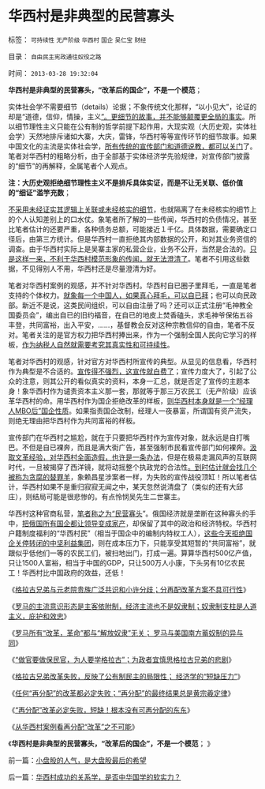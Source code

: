 # 华西村是非典型的民营寡头

标签： `可持续性` `无产阶级` `华西村` `国企` `吴仁宝` `财经` 

目录： `自由民主宪政通往奴役之路`

时间： `2013-03-28 19:32:04`

**华西村是非典型的民营寡头，“改革后的国企”，不是一个模范**；

实体社会学不需要细节（details）论据；不象传统文化那样，“以小见大”，论证的却是“道德，信仰，情操，主义[”。更细节的故事，并不能够颠覆更全局的事实](../../../2010/4/21/大维度历史观允许在细节上“自圆其说”.md)。所以细节理性主义只能在公有制的哲学前提下起作用，大现实观（大历史观，实体社会学）天然地排斥诸如大寨，大庆，雷锋，华西村等等宣传环节的细节故事。如果中国文化的主流是实体社会学，[所有传统的宣传部门和道德说教，都可以关门](../../../2012/8/23/细节理性主义的自导自演.md)了。笔者对华西村的粗略分析，由于全部基于实体经济学先验规律，对宣传部门披露的“细节”的再解释，全属笔者个人观点。

**注：大历史观拒绝细节理性主义不是排斥具体实证，而是不让无关联、低价值的“细证”滥竽充数**；

[不采用未经证实其逻辑上关联或未经核实的细节](../../../2012/5/8/细节理性主义乌托邦的忆苦思甜.md)，也就隔离了在未经核实的细节上的个人认知差别上的口水仗。象笔者所了解的一些传闻，华西村的负债情况，甚至比笔者估计的还要严重，各种债务总额，可能接近１千亿。具体数据，需要确定口径后，由第三方统计。但是华西村一直拒绝其内部数据的公开，和对其业务资信的调查。由于华西村实际上是吴寨主家的私营企业，业务不公开，当然是合法的。[只是这样一来，不利于华西村模范形象的传闻，就无法澄清了](../../../2012/5/6/真实细节的乌托邦，现实污点的放大镜；.md)。笔者不引用这些数据，不见得别人不用，华西村还是尽量澄清为好。

笔者对华西村案例的观感，并不针对华西村。华西村自已圈子里拜毛，一直是笔者支持的个体权力。[就象每一个中国人，如果真心拜毛，可以自已拜](http://darthvad.blog.sohu.com/112211203.html)；也可以向民政部。新近不是说，这类民间组织，可以自由注册了吗？还可以正式注册“毛神教全国委员会”，编出自已的旧约福音，在自已的地皮上焚香磕头，求毛神爷保佑五谷丰登，共同富裕，出入平安，……，基督教会反对这种宗教信仰的自由，笔者不反对。笔者关注的是官方权力把华西村捧出来，作为一个强制全国人民向它学习的样板，[作为纳税人自然就需要考究其真实性和可持续性](../../../2011/6/30/民粹不是造就小范围的特权，就是得不偿失.md)。

笔者对华西村的观感，针对官方对华西村所宣传的典型。从显见的信息看，华西村作为典型是不合适的。[宣传得不强烈，这宣传就白费了](../../../2013/1/7/被积极宣传的政策，常常是没经认真考虑的.md)；宣传力度大了，引起了公众的注意，则其公开的看似真实的资料，本身一汇总，就是否定了宣传的主题本身！象华西村作为谴责资本主义那一套，那就等于那三万农民工（无产阶级）应该革华西村的命。用华西村作为国企拒绝改革的样板，[则华西村本身就是一个“经理人MBO后”国企性质](../../../2011/11/6/MBO只对私企有效；国企MBO不是私有化.md)。如果指责国企改制，经理人一夜暴富，所谓国有资产流失，则绝无理由把华西村作为共同富裕的样板。

宣传部门在华西村之尴尬，就在于只要把华西村作为宣传对象，就永远是自打嘴巴。不但是自已裸奔，而且是满大街广告，甚至强制市民看宣传部门如何裸奔。[汲取文革经验，对华西村全面造假，也许是一条办法](../../../2010/10/17/唯实求真打破谎言的大厦.md)，但是在极易走漏风声的互联网时代，一旦被揭穿了西洋镜，就将动摇整个执政党的合法性[。到时估计就会找几个被称为贪腐的替罪羊](../../../2012/4/8/“道德治国”预定的和最终的替罪羊.md)，象赖昌星涉案者一样，为失败的宣传战役顶缸！所以笔者估计，华西村如果不是重归寂寂无闻之中，某天忽然说清盘了（类似的还有大邱庄），则结局可能是很悲惨的。有点怜悯吴先生二世寨主。

华西村这种官商私营，[笔者称之为“民营寡头](../../../2009/12/2/浑身国企病的中国民营企业.md)”。俄国经济就是垄断在这种寡头的手中，[把俄国所有国企都让领导变成家产](../../../2009/8/14/特权民企距离俄国式寡头有多远？.md)，却保留了其中的政治和经济特权。华西村户籍制度福利的“华西村民”（相当于国企中的编制内特权工人），[这些今天拒绝国企关停转闭的中坚利益集团](../../../2009/8/11/改革攻坚的雷区，坚在那里？危险在那里？.md)，则在成本压力下，只能享受其短暂的“共同富裕”，就跟似乎低他们一等的农民工们，被扫地出门，打成一遍。算算华西村500亿产值，只让1500人富裕，相当于中国的GDP，只让500万人小康，下头另有10亿农民工！华西村比中国政府的效益，还低！

《[格拉古兄弟与元老院贵族广泛共识和小许分歧；分再配改革方案不具可行性](../../../2013/3/24/格拉古兄弟“打着右灯向左拐”的失败改革.md)》

《[罗马的主流意识形态是主客依附制，经济主流也不是奴隶制；奴隶制支柱是人道主义，庇护和效忠](../../../2013/3/24/罗马“奴隶社会”的史实和歪曲.md)》

《[罗马所有“改革，革命”都与“解放奴隶”无关； 罗马与美国南方蓄奴制的异与同](../../../2013/3/25/罗马与美国南方蓄奴制的异与同.md)》

《[“做官要做保民官，为人要学格拉古”；为政者宜慎思格拉古兄弟的悲剧](../../../2013/3/25/改革者宜慎思格拉古兄弟改革的教训.md)》

《[格拉古兄弟改革失败，反映了公有制民主的局限性； 经济学的“短缺压力”](../../../2013/3/25/改革者宜慎思格拉古兄弟改革的教训.md)》

《[任何“再分配”的改革都必定失败；“再分配”的最终结果总是黄宗羲定律](../../../2013/3/26/农业沉重的社会责任！任何“再分配”的改革都必定失败；.md)》

《[“再分配”改革必定失败，短缺！根本没有可再分配的东东](../../../2013/3/27/“再分配”改革必定失败，“短缺”遍及方方面面.md)》

《[从华西村案例看再分配“改革”之不可能](../../../2013/3/27/从华西村看“再分配改革”之不可能.md)》

《**华西村是非典型的民营寡头，“改革后的国企”，不是一个模范**； 》



前一篇：[小盘股的人气，是大盘股最后的希望](../../../2013/3/27/小盘股的人气，是大盘股最后的希望.md)

后一篇：[华西村成功的关系学，是否中华国学的软实力？](../../../2013/3/28/华西村成功的关系学，是否中华国学的软实力？.md)